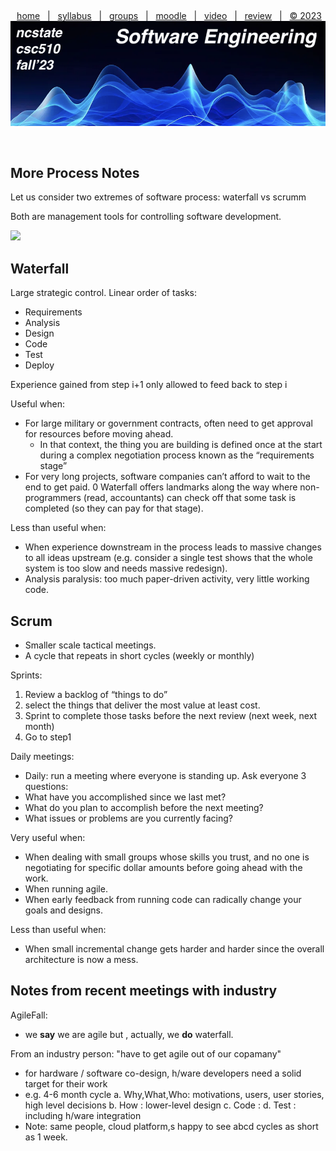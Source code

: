   <a name=top><p>&nbsp;
  <p align=center>
  &nbsp;<a href="/README.md#top">home</a> &nbsp; | &nbsp;
  <a href="/docs/syllabus.md#top">syllabus</a> &nbsp; | &nbsp;
  <a href="https://docs.google.com/spreadsheets/d/1sdIwdLxZ551NChuj5Pm9FCdRRhxVdVVIPgDpNg5ZFVY/edit#gid=0">groups</a> &nbsp; | &nbsp;
  <a href="https://moodle-courses2324.wolfware.ncsu.edu/course/view.php?id=4575">moodle</a> &nbsp; | &nbsp;
  <a href="https://ncsu.hosted.panopto.com/Panopto/Pages/Sessions/List.aspx?folderID=d992e131-df71-4368-940d-b064012a875c">video</a> &nbsp; | &nbsp;
  <a href="/docs/review.md">review</a> &nbsp; | &nbsp;
  <a href="/LICENSE.md#top">&copy; 2023</a><br>
  <a href="/README.md#top"><img   width=900 src="/docs/img/banner.png"></a></p><br clear=all>
  






## More Process Notes


Let us consider two extremes of software process: waterfall vs scrumm



Both are management tools for controlling software development.

<img src="https://sketchingscrummaster.files.wordpress.com/2020/06/agile-values-poaster-complete.png">

## Waterfall


Large strategic control. Linear order of tasks:
- Requirements
- Analysis
- Design
- Code
- Test
-  Deploy


Experience gained from step i+1 only allowed to feed back to step i


Useful when:


- For large military or government contracts, often need to get approval for resources before moving ahead.  
  - In that context, the thing you are building is defined once at the start during a complex negotiation process
       known as the “requirements stage”
- For very long projects, software companies can’t afford to wait to the end to get paid. 
  0 Waterfall offers landmarks along the way where non-programmers (read, accountants) can check off that some task is 
  completed (so they can pay for that stage).


Less than useful when:


- When experience downstream in the process leads to massive changes to all ideas upstream (e.g. consider a single test shows that the whole system is too slow and needs massive redesign).
- Analysis paralysis: too much paper-driven activity, very little working code.


## Scrum


- Smaller scale tactical meetings.
- A cycle that repeats in short cycles  (weekly or monthly)


Sprints:
1.    Review a backlog of “things to do”
2. select the things that deliver the most value at least cost.
3. Sprint to complete those tasks before the next review (next week, next month)
4. Go to step1


Daily meetings:
- Daily: run a meeting where everyone is standing up.  Ask everyone 3 questions:
- What have you accomplished since we last met?
- What do you plan to accomplish before the next meeting?
- What issues or problems are you currently facing?


Very useful when:


- When dealing with small groups whose skills you trust, and no one is negotiating for specific dollar amounts before going ahead with the work.
- When running agile.
- When early feedback from running code can radically change your goals and designs.


Less than useful when:


- When small incremental change gets harder and harder since the overall architecture is now a mess.


## Notes from recent meetings with industry


AgileFall:
- we **say** we are agile but , actually, we **do** waterfall.


From an industry person: "have to get agile out of our copamany"
- for hardware / software co-design,  h/ware developers need a solid target for their work
- e.g. 4-6 month cycle
  a. Why,What,Who: motivations, users, user stories, high level decisions
  b. How : lower-level design
  c. Code : 
  d. Test : including h/ware integration
- Note: same people, cloud platform,s happy to see abcd cycles as short as 1 week.
